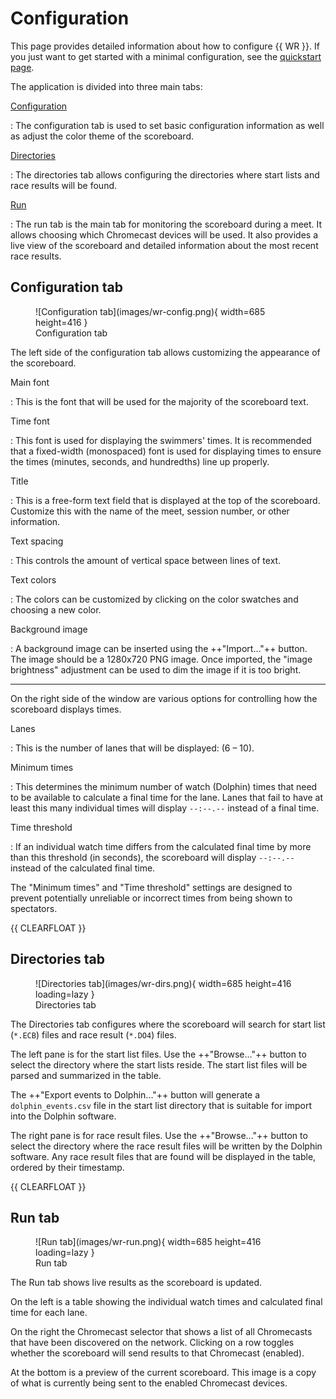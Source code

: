 # Configuration

This page provides detailed information about how to configure {{ WR }}. If you
just want to get started with a minimal configuration, see the [quickstart
page](quickstart.md).

The application is divided into three main tabs:

[Configuration](#configuration-tab)

:   The configuration tab is used to set basic configuration information as well
    as adjust the color theme of the scoreboard.

[Directories](#directories-tab)

:   The directories tab allows configuring the directories where start lists and
    race results will be found.

[Run](#run-tab)

:   The run tab is the main tab for monitoring the scoreboard during a meet. It
    allows choosing which Chromecast devices will be used. It also provides a
    live view of the scoreboard and detailed information about the most recent
    race results.

## Configuration tab

<figure class="rfloat" markdown>
  ![Configuration tab](images/wr-config.png){ width=685 height=416 }
  <figcaption>Configuration tab</figcaption>
</figure>

The left side of the configuration tab allows customizing the appearance of
the scoreboard.

Main font

:   This is the font that will be used for the majority of the scoreboard
    text.

Time font

:   This font is used for displaying the swimmers' times. It is recommended
    that a fixed-width (monospaced) font is used for displaying times to
    ensure the times (minutes, seconds, and hundredths) line up properly.

Title

:   This is a free-form text field that is displayed at the top of the
    scoreboard. Customize this with the name of the meet, session number, or
    other information.

Text spacing

:   This controls the amount of vertical space between lines of text.

Text colors

:   The colors can be customized by clicking on the color swatches and choosing
    a new color.

Background image

:   A background image can be inserted using the ++"Import..."++ button. The image
    should be a 1280x720 PNG image. Once imported, the "image brightness"
    adjustment can be used to dim the image if it is too bright.

-----

On the right side of the window are various options for controlling how the
scoreboard displays times.

Lanes

:   This is the number of lanes that will be displayed: (6 &ndash; 10).

Minimum times

:   This determines the minimum number of watch (Dolphin) times that need to
    be available to calculate a final time for the lane. Lanes that fail to
    have at least this many individual times will display `--:--.--` instead
    of a final time.

Time threshold

:   If an individual watch time differs from the calculated final time by more
    than this threshold (in seconds), the scoreboard will display `--:--.--`
    instead of the calculated final time.

The "Minimum times" and "Time threshold" settings are designed to prevent
potentially unreliable or incorrect times from being shown to spectators.

{{ CLEARFLOAT }}

## Directories tab

<figure class="rfloat" markdown>
  ![Directories tab](images/wr-dirs.png){ width=685 height=416 loading=lazy }
  <figcaption>Directories tab</figcaption>
</figure>

The Directories tab configures where the scoreboard will search for start list
(`*.ECB`) files and race result (`*.DO4`) files.

The left pane is for the start list files. Use the ++"Browse..."++ button to
select the directory where the start lists reside. The start list files will be
parsed and summarized in the table.

The ++"Export events to Dolphin..."++ button will generate a
`dolphin_events.csv` file in the start list directory that is suitable for
import into the Dolphin software.

The right pane is for race result files. Use the ++"Browse..."++ button to
select the directory where the race result files will be written by the Dolphin
software. Any race result files that are found will be displayed in the table,
ordered by their timestamp.

{{ CLEARFLOAT }}

## Run tab

<figure class="rfloat" markdown>
  ![Run tab](images/wr-run.png){ width=685 height=416 loading=lazy }
  <figcaption>Run tab</figcaption>
</figure>

The Run tab shows live results as the scoreboard is updated.

On the left is a table showing the individual watch times and calculated final
time for each lane.

On the right the Chromecast selector that shows a list of all Chromecasts that
have been discovered on the network. Clicking on a row toggles whether the
scoreboard will send results to that Chromecast (enabled).

At the bottom is a preview of the current scoreboard. This image is a copy of
what is currently being sent to the enabled Chromecast devices.
